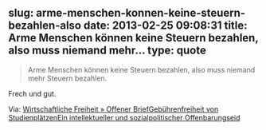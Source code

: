 slug: arme-menschen-konnen-keine-steuern-bezahlen-also
date: 2013-02-25 09:08:31
title: Arme Menschen können keine Steuern bezahlen, also muss niemand mehr...
type: quote
---

> Arme Menschen können keine Steuern bezahlen, also muss niemand mehr Steuern bezahlen.

Frech und gut.

 Via: [Wirtschaftliche Freiheit » Offener BriefGebührenfreiheit von StudienplätzenEin intellektueller und sozialpolitischer Offenbarungseid](http://wirtschaftlichefreiheit.de/wordpress/?p=11554)
